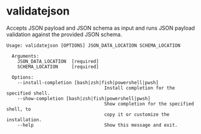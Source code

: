 # validatejson

Accepts JSON payload and JSON schema as input and runs JSON payload validation against the provided JSON schema.

````
Usage: validatejson [OPTIONS] JSON_DATA_LOCATION SCHEMA_LOCATION
  
  Arguments:
    JSON_DATA_LOCATION  [required]
    SCHEMA_LOCATION     [required]
  
  Options:
    --install-completion [bash|zsh|fish|powershell|pwsh]
                                    Install completion for the specified shell.
    --show-completion [bash|zsh|fish|powershell|pwsh]
                                    Show completion for the specified shell, to
                                    copy it or customize the installation.
    --help                          Show this message and exit.

